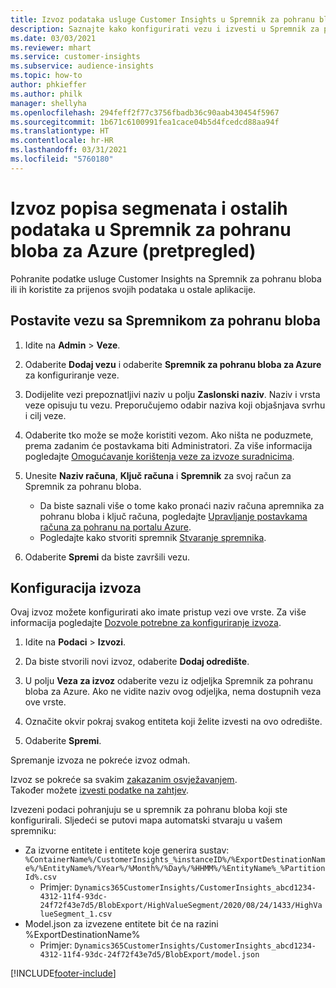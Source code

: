 ```yaml
---
title: Izvoz podataka usluge Customer Insights u Spremnik za pohranu bloba za Azure
description: Saznajte kako konfigurirati vezu i izvesti u Spremnik za pohranu bloba.
ms.date: 03/03/2021
ms.reviewer: mhart
ms.service: customer-insights
ms.subservice: audience-insights
ms.topic: how-to
author: phkieffer
ms.author: philk
manager: shellyha
ms.openlocfilehash: 294feff2f77c3756fbadb36c90aab430454f5967
ms.sourcegitcommit: 1b671c6100991fea1cace04b5d4fcedcd88aa94f
ms.translationtype: HT
ms.contentlocale: hr-HR
ms.lasthandoff: 03/31/2021
ms.locfileid: "5760180"
---
```

# <a name="export-segment-list-and-other-data-to-azure-blob-storage-preview"></a>Izvoz popisa segmenata i ostalih podataka u Spremnik za pohranu bloba za Azure (pretpregled)

Pohranite podatke usluge Customer Insights na Spremnik za pohranu bloba ili ih koristite za prijenos svojih podataka u ostale aplikacije.

## <a name="set-up-the-connection-to-blob-storage"></a>Postavite vezu sa Spremnikom za pohranu bloba

1. Idite na **Admin** > **Veze**.

1. Odaberite **Dodaj vezu** i odaberite **Spremnik za pohranu bloba za Azure** za konfiguriranje veze.

1. Dodijelite vezi prepoznatljivi naziv u polju **Zaslonski naziv**. Naziv i vrsta veze opisuju tu vezu. Preporučujemo odabir naziva koji objašnjava svrhu i cilj veze.

1. Odaberite tko može se može koristiti vezom. Ako ništa ne poduzmete, prema zadanim će postavkama biti Administratori. Za više informacija pogledajte [Omogućavanje korištenja veze za izvoze suradnicima](connections.md#allow-contributors-to-use-a-connection-for-exports).

1. Unesite **Naziv računa**, **Ključ računa** i **Spremnik** za svoj račun za Spremnik za pohranu bloba.
    - Da biste saznali više o tome kako pronaći naziv računa apremnika za pohranu bloba i ključ računa, pogledajte [Upravljanje postavkama računa za pohranu na portalu Azure](/azure/storage/common/storage-account-manage).
    - Pogledajte kako stvoriti spremnik [Stvaranje spremnika](/azure/storage/blobs/storage-quickstart-blobs-portal#create-a-container).

1. Odaberite **Spremi** da biste završili vezu. 

## <a name="configure-an-export"></a>Konfiguracija izvoza

Ovaj izvoz možete konfigurirati ako imate pristup vezi ove vrste. Za više informacija pogledajte [Dozvole potrebne za konfiguriranje izvoza](export-destinations.md#set-up-a-new-export).

1. Idite na **Podaci** > **Izvozi**.

1. Da biste stvorili novi izvoz, odaberite **Dodaj odredište**.

1. U polju **Veza za izvoz** odaberite vezu iz odjeljka Spremnik za pohranu bloba za Azure. Ako ne vidite naziv ovog odjeljka, nema dostupnih veza ove vrste.

1. Označite okvir pokraj svakog entiteta koji želite izvesti na ovo odredište.

1. Odaberite **Spremi**.

Spremanje izvoza ne pokreće izvoz odmah.

Izvoz se pokreće sa svakim [zakazanim osvježavanjem](system.md#schedule-tab).     
Također možete [izvesti podatke na zahtjev](export-destinations.md#run-exports-on-demand). 

Izvezeni podaci pohranjuju se u spremnik za pohranu bloba koji ste konfigurirali. Sljedeći se putovi mapa automatski stvaraju u vašem spremniku:

- Za izvorne entitete i entitete koje generira sustav: `%ContainerName%/CustomerInsights_%instanceID%/%ExportDestinationName%/%EntityName%/%Year%/%Month%/%Day%/%HHMM%/%EntityName%_%PartitionId%.csv`
  - Primjer: `Dynamics365CustomerInsights/CustomerInsights_abcd1234-4312-11f4-93dc-24f72f43e7d5/BlobExport/HighValueSegment/2020/08/24/1433/HighValueSegment_1.csv`
- Model.json za izvezene entitete bit će na razini %ExportDestinationName%
  - Primjer: `Dynamics365CustomerInsights/CustomerInsights_abcd1234-4312-11f4-93dc-24f72f43e7d5/BlobExport/model.json`

[!INCLUDE[footer-include](../includes/footer-banner.md)]
